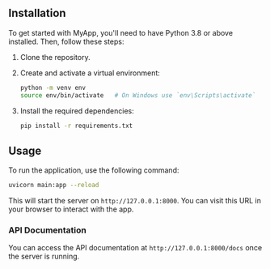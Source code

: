## Installation

To get started with MyApp, you'll need to have Python 3.8 or above installed. Then, follow these steps:

1. Clone the repository.

2. Create and activate a virtual environment:
    ```bash
    python -m venv env
    source env/bin/activate   # On Windows use `env\Scripts\activate`
    ```

3. Install the required dependencies:
    ```bash
    pip install -r requirements.txt
    ```

## Usage

To run the application, use the following command:

```bash
uvicorn main:app --reload
```

This will start the server on `http://127.0.0.1:8000`. You can visit this URL in your browser to interact with the app.

### API Documentation

You can access the API documentation at `http://127.0.0.1:8000/docs` once the server is running.
